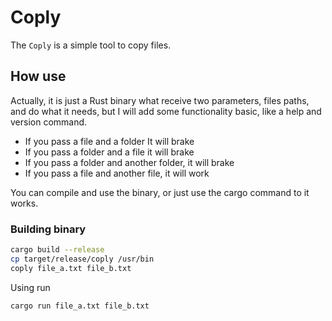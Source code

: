 # Coply
The `Coply` is a simple tool to copy files.

## How use
Actually, it is just a Rust binary what receive two parameters, files paths, and do what it needs, but I will add some functionality basic, like a help and version command.

- If you pass a file and a folder It will brake
- If you pass a folder and a file it will brake
- If you pass a folder and another folder, it will brake
- If you pass a file and another file, it will work

You can compile and use the binary, or just use the cargo command to it works.

### Building binary
```sh
cargo build --release
cp target/release/coply /usr/bin
coply file_a.txt file_b.txt
```
Using run
```sh
cargo run file_a.txt file_b.txt
```

